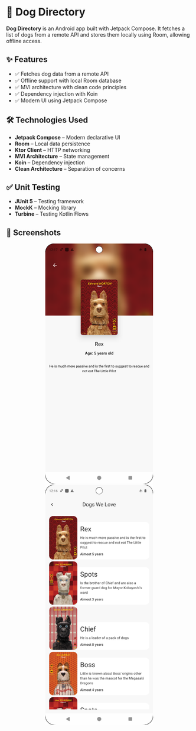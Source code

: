 # 🐶 Dog Directory

**Dog Directory** is an Android app built with Jetpack Compose. It fetches a list of dogs from a remote API and stores them locally using Room, allowing offline access.

## ✨ Features

- ✅ Fetches dog data from a remote API  
- ✅ Offline support with local Room database  
- ✅ MVI architecture with clean code principles  
- ✅ Dependency injection with Koin  
- ✅ Modern UI using Jetpack Compose

## 🛠️ Technologies Used

- **Jetpack Compose** – Modern declarative UI  
- **Room** – Local data persistence  
- **Ktor Client** – HTTP networking  
- **MVI Architecture** – State management  
- **Koin** – Dependency injection  
- **Clean Architecture** – Separation of concerns

## ✅ Unit Testing

- **JUnit 5** – Testing framework  
- **MockK** – Mocking library  
- **Turbine** – Testing Kotlin Flows

## 📸 Screenshots

<p align="center">
  <img src="./screens/dog_detail_screen.png" height="650">
  <img src="./screens/dog_list_screen.png" height="650">
</p>
